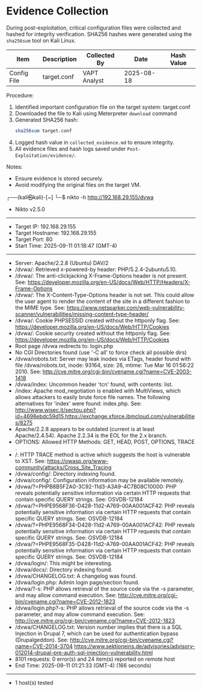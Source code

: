 # Evidence Collection

During post-exploitation, critical configuration files were collected and hashed for integrity verification. SHA256 hashes were generated using the `sha256sum` tool on Kali Linux.

| Item        | Description      | Collected By  | Date       | Hash Value |
|------------|-----------------|---------------|------------|------------|
| Config File | target.conf      | VAPT Analyst  | 2025-08-18 | <SHA256> |

Procedure:
1. Identified important configuration file on the target system: target.conf
2. Downloaded the file to Kali using Meterpreter `download` command
3. Generated SHA256 hash:
    ```bash
    sha256sum target.conf
    ```
4. Logged hash value in `collected_evidence.md` to ensure integrity.
5. All evidence files and hash logs saved under `Post-Exploitation/evidence/`.

Notes:
- Ensure evidence is stored securely.
- Avoid modifying the original files on the target VM.



┌──(kali㉿kali)-[~]
└─$ nikto -h http://192.168.29.155/dvwa  
- Nikto v2.5.0
---------------------------------------------------------------------------
+ Target IP:          192.168.29.155
+ Target Hostname:    192.168.29.155
+ Target Port:        80
+ Start Time:         2025-09-11 01:18:47 (GMT-4)
---------------------------------------------------------------------------
+ Server: Apache/2.2.8 (Ubuntu) DAV/2
+ /dvwa/: Retrieved x-powered-by header: PHP/5.2.4-2ubuntu5.10.
+ /dvwa/: The anti-clickjacking X-Frame-Options header is not present. See: https://developer.mozilla.org/en-US/docs/Web/HTTP/Headers/X-Frame-Options
+ /dvwa/: The X-Content-Type-Options header is not set. This could allow the user agent to render the content of the site in a different fashion to the MIME type. See: https://www.netsparker.com/web-vulnerability-scanner/vulnerabilities/missing-content-type-header/
+ /dvwa/: Cookie PHPSESSID created without the httponly flag. See: https://developer.mozilla.org/en-US/docs/Web/HTTP/Cookies
+ /dvwa/: Cookie security created without the httponly flag. See: https://developer.mozilla.org/en-US/docs/Web/HTTP/Cookies
+ Root page /dvwa redirects to: login.php
+ No CGI Directories found (use '-C all' to force check all possible dirs)
+ /dvwa/robots.txt: Server may leak inodes via ETags, header found with file /dvwa/robots.txt, inode: 93164, size: 26, mtime: Tue Mar 16 01:56:22 2010. See: http://cve.mitre.org/cgi-bin/cvename.cgi?name=CVE-2003-1418
+ /dvwa/index: Uncommon header 'tcn' found, with contents: list.
+ /index: Apache mod_negotiation is enabled with MultiViews, which allows attackers to easily brute force file names. The following alternatives for 'index' were found: index.php. See: http://www.wisec.it/sectou.php?id=4698ebdc59d15,https://exchange.xforce.ibmcloud.com/vulnerabilities/8275
+ Apache/2.2.8 appears to be outdated (current is at least Apache/2.4.54). Apache 2.2.34 is the EOL for the 2.x branch.
+ OPTIONS: Allowed HTTP Methods: GET, HEAD, POST, OPTIONS, TRACE .
+ /: HTTP TRACE method is active which suggests the host is vulnerable to XST. See: https://owasp.org/www-community/attacks/Cross_Site_Tracing
+ /dvwa/config/: Directory indexing found.
+ /dvwa/config/: Configuration information may be available remotely.
+ /dvwa/?=PHPB8B5F2A0-3C92-11d3-A3A9-4C7B08C10000: PHP reveals potentially sensitive information via certain HTTP requests that contain specific QUERY strings. See: OSVDB-12184
+ /dvwa/?=PHPE9568F36-D428-11d2-A769-00AA001ACF42: PHP reveals potentially sensitive information via certain HTTP requests that contain specific QUERY strings. See: OSVDB-12184
+ /dvwa/?=PHPE9568F34-D428-11d2-A769-00AA001ACF42: PHP reveals potentially sensitive information via certain HTTP requests that contain specific QUERY strings. See: OSVDB-12184
+ /dvwa/?=PHPE9568F35-D428-11d2-A769-00AA001ACF42: PHP reveals potentially sensitive information via certain HTTP requests that contain specific QUERY strings. See: OSVDB-12184
+ /dvwa/login/: This might be interesting.
+ /dvwa/docs/: Directory indexing found.
+ /dvwa/CHANGELOG.txt: A changelog was found.
+ /dvwa/login.php: Admin login page/section found.
+ /dvwa/?-s: PHP allows retrieval of the source code via the -s parameter, and may allow command execution. See: http://cve.mitre.org/cgi-bin/cvename.cgi?name=CVE-2012-1823
+ /dvwa/login.php?-s: PHP allows retrieval of the source code via the -s parameter, and may allow command execution. See: http://cve.mitre.org/cgi-bin/cvename.cgi?name=CVE-2012-1823
+ /dvwa/CHANGELOG.txt: Version number implies that there is a SQL Injection in Drupal 7, which can be used for authentication bypass (Drupalgeddon). See: http://cve.mitre.org/cgi-bin/cvename.cgi?name=CVE-2014-3704 https://www.sektioneins.de/advisories/advisory-012014-drupal-pre-auth-sql-injection-vulnerability.html
+ 8101 requests: 0 error(s) and 24 item(s) reported on remote host
+ End Time:           2025-09-11 01:21:33 (GMT-4) (166 seconds)
---------------------------------------------------------------------------
+ 1 host(s) tested
 